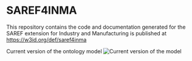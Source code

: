 # SAREF4INMA
This repository contains the code and documentation generated for the SAREF extension for Industry and Manufacturing is published at https://w3id.org/def/saref4inma


Current version of the ontology model
![Current version of the model](https://github.com/mariapoveda/saref-ext/blob/master/SAREF4INMA/diagrams/saref4inmaOverview.png "SAREF4INMA model")
